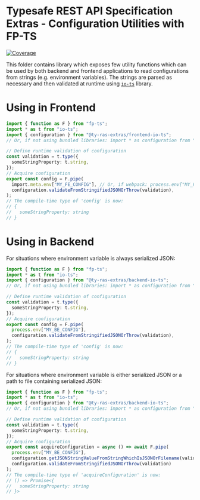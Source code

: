 # Typesafe REST API Specification Extras - Configuration Utilities with FP-TS

[![Coverage](https://codecov.io/gh/ty-ras/extras-io-ts/branch/main/graph/badge.svg?flag=config)](https://codecov.io/gh/ty-ras/extras-io-ts)

This folder contains library which exposes few utility functions which can be used by both backend and frontend applications to read configurations from strings (e.g. environment variables).
The strings are parsed as necessary and then validated at runtime using [`io-ts`](https://github.com/gcanti/fp-ts) library.

# Using in Frontend

```ts
import { function as F } from "fp-ts";
import * as t from "io-ts";
import { configuration } from "@ty-ras-extras/frontend-io-ts";
// Or, if not using bundled libraries: import * as configuration from "@ty-ras-extras/config-io-ts/string";

// Define runtime validation of configuration
const validation = t.type({
  someStringProperty: t.string,
});
// Acquire configuration
export const config = F.pipe(
  import.meta.env["MY_FE_CONFIG"], // Or, if webpack: process.env["MY_FE_CONFIG"],
  configuration.validateFromStringifiedJSONOrThrow(validation),
);
// The compile-time type of 'config' is now:
// {
//   someStringProperty: string
// }
```

# Using in Backend
For situations where environment variable is always serialized JSON:
```ts
import { function as F } from "fp-ts";
import * as t from "io-ts";
import { configuration } from "@ty-ras-extras/backend-io-ts";
// Or, if not using bundled libraries: import * as configuration from "@ty-ras-extras/config-io-ts/string";

// Define runtime validation of configuration
const validation = t.type({
  someStringProperty: t.string,
});
// Acquire configuration
export const config = F.pipe(
  process.env["MY_BE_CONFIG"],
  configuration.validateFromStringifiedJSONOrThrow(validation),
);
// The compile-time type of 'config' is now:
// {
//   someStringProperty: string
// }
```

For situations where environment variable is either serialized JSON or a path to file containing serialized JSON:
```ts
import { function as F } from "fp-ts";
import * as t from "io-ts";
import { configuration } from "@ty-ras-extras/backend-io-ts";
// Or, if not using bundled libraries: import * as configuration from "@ty-ras-extras/config-io-ts/maybe-file";

// Define runtime validation of configuration
const validation = t.type({
  someStringProperty: t.string,
});
// Acquire configuration
export const acquireConfiguration = async () => await F.pipe(
  process.env["MY_BE_CONFIG"],
  configuration.getJSONStringValueFromStringWhichIsJSONOrFilename(validation),
  configuration.validateFromStringifiedJSONOrThrow(validation)
);
// The compile-time type of 'acquireConfiguration' is now:
// () => Promise<{
//   someStringProperty: string
// }>
```
